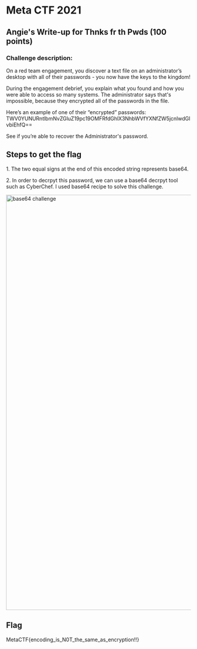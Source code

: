 <h1>Meta CTF 2021 </h1>

<h2>Angie's Write-up for Thnks fr th Pwds (100 points)</h2>

<h3>Challenge description:</h3> 

<p>On a red team engagement, you discover a text file on an administrator’s desktop with all of their passwords - you now have the keys to the kingdom!

During the engagement debrief, you explain what you found and how you were able to access so many systems. The administrator says that's impossible, because they encrypted all of the passwords in the file.

Here’s an example of one of their “encrypted” passwords: TWV0YUNURntlbmNvZGluZ19pc19OMFRfdGhlX3NhbWVfYXNfZW5jcnlwdGlvbiEhfQ==

See if you’re able to recover the Administrator's password.</p>

<h2>Steps to get the flag</h2>
<p> 1. The two equal signs at the end of this encoded string represents base64.</p>
<p> 2. In order to decrpyt this password, we can use a base64 decrpyt tool such as CyberChef. 
I used base64 recipe to solve this challenge.</p>

<img width="1129" alt="base64 challenge" src="https://user-images.githubusercontent.com/22628008/160703617-63151796-093d-4655-882c-99211f5dbba5.png">

<h2>Flag</h2>
<p>MetaCTF{encoding_is_N0T_the_same_as_encryption!!}</p>
